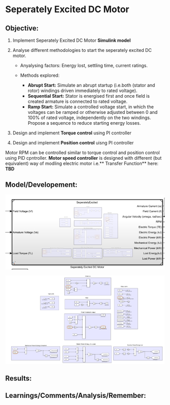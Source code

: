 # Seperately Excited DC Motor

## Objective:

1. Implement Seperately Excited DC Motor **Simulink model**
2. Analyse different methodologies to start the seperately excited DC motor.

   * Anyalysing factors: Energy lost, settling time, current ratings. 
   * Methods explored:
   
      *  **Abrupt Start:** Simulate an abrupt startup (i.e.both (stator and rotor) windings driven immediately to rated voltage).
      *  **Sequential Start:** Stator is energised first and once field is created armature is connected to rated voltage.
      *  **Ramp Start:** Simulate a controlled voltage start, in which the voltages can be ramped or otherwise adjusted between 0 and 100% of rated voltage, independently on the two windings. Propose a sequence to reduce starting energy losses. 

3. Design and implement **Torque control** using PI controller
4. Design and implement **Position control** uisng PI controller

Motor RPM can be controlled similar to torque control and position control using PID cpntroller. **Motor speed controller** is designed with different (but equivalent) way of modling electric motor i.e.** Transfer Function** here: **TBD** 

## Model/Developement:

![Screenshot](SeperatelyExcitedDCMachine_SimulinkModel_InputOutputPort.PNG)

![Screenshot](SeperatelyExcitedDCMachine_SimulinkModel.PNG)

## Results:

## Learnings/Comments/Analysis/Remember:

 


